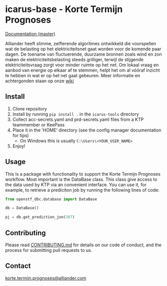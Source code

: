 <!--
SPDX-FileCopyrightText: 2021 2017-2021 Alliander N.V. <korte.termijn.prognoses@alliander.com>

SPDX-License-Identifier: MPL-2.0
-->

# icarus-base - Korte Termijn Prognoses

[Documentation (master)](https://jenkins-eba-ktp-ops.appx.cloud/job/icarus-tools/job/master/Code_20Documentation/)

Alliander heeft slimme, zelflerende algoritmes ontwikkeld die voorspellen wat de belasting op het elektriciteitsnet gaat worden voor de komende paar dagen. De toename van fluctuerende, duurzame bronnen zoals wind en zon maken de elektriciteitsbelasting steeds grilliger, terwijl de stijgende elektriciteitsvraag zorgt voor minder ruimte op het net. Om lokaal vraag en aanbod van energie op elkaar af te stemmen, helpt het om al vóóraf inzicht te hebben in wat er op het net gaat gebeuren. Meer informatie en achtergonden staan op onze [wiki](https://alliander.atlassian.net/wiki/spaces/DN/pages/1389199487/Team+Korte+Termijn+Prognoses)


## Install

1. Clone repository
2. Install by running `pip install .` in the `icarus-tools` directory
3. Collect acc-secrets.yaml and prd-secrets.yaml files from a KTP teammember or KeePass
4. Place it in the 'HOME' directory (see the config manager documentation for tips)
    * On Windows this is usually `C:\Users\<YOUR_USER_NAME>`
5. Enjoy!

## Usage

This is a package with functionality to support the Korte Termijn Prognoses workflow. Most important is the DataBase class.
This class give access to the data used by KTP via an convenient interface. You can use it, for example, to retrieve a prediciton job by running the following lines of code:

```python
from openstf_dbc.database import DataBase

db = DataBase()

pj = db.get_prediction_jon(307)
```

## Contributing

Please read [CONTRIBUTING.md](CONTRIBUTING.md) for details on our code of conduct, and the process for submitting pull requests to us.

## Contact

korte.termijn.prognoses@alliander.com
